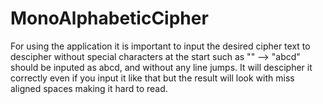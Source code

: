 # MonoAlphabeticCipher

For using the application it is important to input the desired cipher text to descipher without special characters at the start such as "" --> "abcd" should be inputed as abcd, and without any line jumps.
It will descipher it correctly even if you input it like that but the result will look with miss aligned spaces making it hard to read.
